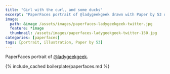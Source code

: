 ```yaml
---
title: "Girl with the curl, and some ducks"
excerpt: "PaperFaces portrait of @ladygeekgeek drawn with Paper by 53 on an iPad."
image: 
  path: &image /assets/images/paperfaces-ladygeekgeek-twitter.jpg 
  feature: *image
  thumbnail: /assets/images/paperfaces-ladygeekgeek-twitter-150.jpg
categories: [paperfaces]
tags: [portrait, illustration, Paper by 53]
---
```


PaperFaces portrait of [@ladygeekgeek](https://twitter.com/ladygeekgeek).

{% include_cached boilerplate/paperfaces.md %}
